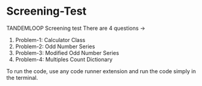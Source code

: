 # Screening-Test
TANDEMLOOP Screening test 
There are 4 questions ->
 1. Problem-1: Calculator Class
 2. Problem-2: Odd Number Series
 3. Problem-3: Modified Odd Number Series
 4. Problem-4: Multiples Count Dictionary

To run the code, use any code runner extension and run the code simply in the terminal.
